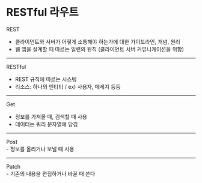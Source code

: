 # RESTful 라우트

REST <br>
 - 클라이언트와 서버가 어떻게 소통해야 하는가에 대한 가이드라인, 개념, 원리
 - 웹 앱을 설계할 때 따르는 일련의 원칙 (클라이언트 서버 커뮤니케이션을 위함) <br>
 <hr>

RESTful
 - REST 규칙에 따르는 시스템
 - 리소스: 하나의 엔티티 / ex) 사용자, 메세지 등등
<hr>

Get <br>
 - 정보를 가져올 때, 검색할 때 사용
 - 데이터는 쿼리 문자열에 담김
<hr>
Post <br>
 - 정보를 올리거나 보낼 때 사용 <br>
  <hr>
Patch <br>
 - 기존의 내용을 편집하거나 바꿀 때 쓴다 <br>


